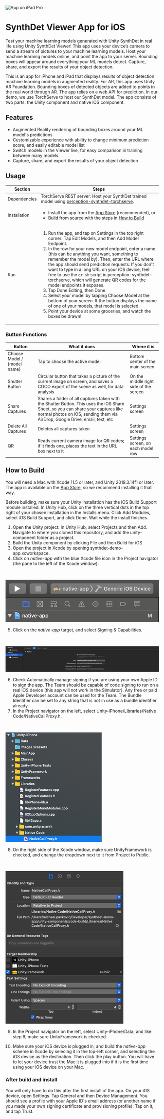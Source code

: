 ![App on iPad Pro](docs/images/app-on-ipad.PNG)

# SynthDet Viewer App for iOS
Test your machine learning models generated with Unity SynthDet in real life using Unity SynthDet Viewer! This app uses your device’s camera to send a stream of pictures to your machine learning models. Host your machine learning models online, and point the app to your server. Bounding boxes will appear around everything your ML models detect. Capture, share, and export the results of your object detection.

This is an app for iPhone and iPad that displays results of object detection machine learning models in augmented reality. For AR, this app uses Unity AR Foundation. Bounding boxes of detected objects are added to points in the real world through AR. The app relies on a web API for prediction. In our demo, we use TorchServe to host our SynthDet model. The app consists of two parts: the Unity component and native iOS component. 

## Features
* Augmented Reality rendering of bounding boxes around your ML model's predictions
* Customizable experience with ability to change minimum prediction score, and easily editable model list
* Switch models in the Viewer live, for easy comparison in training between many models
* Capture, share, and export the results of your object detection

## Usage

| Section | Steps |
| ------- | ----- |
| Dependencies | TorchServe REST server: Host your SynthDet trained model using [perception-synthdet-torchserve](https://github.com/Unity-Technologies/perception-synthdet-torchserve). |
| Installation | <ul><li>Install the app from the [App Store]() (recommended), or</li><li> Build from source with the steps in [How to Build](https://github.com/Unity-Technologies/perception-synthdet-demo-app#how-to-build)</li></ul> |
| Run | <ol><li>Run the app, and tap on Settings in the top right corner. Tap Edit Models, and then Add Model Endpoint.</li><li>In the row for your new model endpoint, enter a name (this can be anything you want, something to remember the model by). Then, enter the URL where the app should send prediction requests. If you don't want to type in a long URL on your iOS device, feel free to use the `qr.sh` script in perception-synthdet-torchserve, which will generate QR codes for the model endpoints it exposes.</li><li>Tap Done Editing, then Done.</li><li>Select your model by tapping Choose Model at the bottom of your screen. If the button displays the name of one of your models, that model is selected.</li><li>Point your device at some groceries, and watch the boxes be drawn!</li></ol> |

### Button Functions
| Button | What it does | Where it is |
| ------ | ------------ | ----------- |
| Choose Model / {model name} | Tap to choose the active model | Bottom center of the main screen |
| Shutter Button | Circular button that takes a picture of the current image on screen, and saves a COCO export of the scene as well, for data analysis | On the middle right side of the screen |
| Share Captures | Shares a folder of all captures taken with the Shutter Button. This uses the iOS Share Sheet, so you can share your captures like normal photos on iOS, sending them via AirDrop, Google Drive, email, text, etc | Settings screen |
| Delete All Captures | Deletes all captures taken | Settings screen |
| QR | Reads current camera image for QR codes; if it finds one, places the text in the URL box next to it | Settings screen, on each model row |

## How to Build
You will need a Mac with Xcode 11.5 or later, and Unity 2019.3.14f1 or later. The app is available on the [App Store](), so we recommend installing it that way.
<br/>

Before building, make sure your Unity installation has the iOS Build Support module installed. In Unity Hub, click on the three vertical dots in the top right of your chosen installation in the Installs menu. Click Add Modules, select iOS Build Support, and click Done. Wait while the install finishes.
<br/>

1. Open the Unity project. In Unity Hub, select Projects and then Add. Navigate to where you cloned this repository, and add the unity-component folder as a project.
2. Build the Unity component by clicking File and then Build for iOS.
3. Open the project in Xcode by opening synthdet-demo-app.xcworkspace.
4. Click on _native-app_ with the blue Xcode file icon in the Project navigator (the pane to the left of the Xcode window).
<br/>

![native-app Project](docs/images/native-app-project.png)

5. Click on the _native-app_ target, and select Signing & Capabilities.
<br/>

![native-app Target and Signing](docs/images/signing.png)

6. Check Automatically manage signing if you are using your own Apple ID to sign the app. The Team should be capable of code signing to run on a real iOS device (this app will not work in the Simulator). Any free or paid Apple Developer account can be used for the Team. The Bundle Identifier can be set to any string that is not in use as a bundle identifier already.
7. In the Project navigator on the left, select Unity-iPhone/Libraries/Native Code/NativeCallProxy.h. 
<br/>

![NativeCallsProxy.h location](docs/images/header-location.png)

8. On the right side of the Xcode window, make sure UnityFramework is checked, and change the dropdown next to it from Project to Public.
<br/>

![NativeCallsProxy.h visibility](docs/images/header-visibility.png)

9. In the Project navigator on the left, select Unity-iPhone/Data, and like step 8, make sure UnityFramework is checked.

10. Make sure your iOS device is plugged in, and build the _native-app_ scheme in Xcode by selecing it in the top-left corner, and selecting the iOS device as the destination. Then click the play button. You will have to let your device trust the Mac it is plugged into if it is the first time using your iOS device on your Mac. 

### After build and install
You will only have to do this after the first install of the app. On your iOS device, open Settings. Tap General and then Device Management. You should see a profile with your Apple ID's email address (or another name if you made your own signing certificate and provisioning profile). Tap on it, and tap Trust. 
